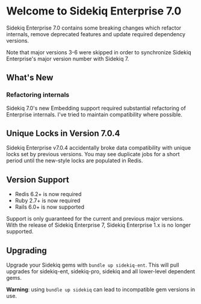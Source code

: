 # Welcome to Sidekiq Enterprise 7.0

Sidekiq Enterprise 7.0 contains some breaking changes which refactor internals, remove deprecated features and update required dependency versions.

Note that major versions 3-6 were skipped in order to synchronize Sidekiq Enterprise's major version number with Sidekiq 7.

## What's New

### Refactoring internals

Sidekiq 7.0's new Embedding support required substantial refactoring of Enterprise internals.
I've tried to maintain compatibility where possible.

## Unique Locks in Version 7.0.4

Sidekiq Enterprise v7.0.4 accidentally broke data compatibility with unique
locks set by previous versions. You may see duplicate jobs for a short
period until the new-style locks are populated in Redis.

## Version Support

- Redis 6.2+ is now required
- Ruby 2.7+ is now required
- Rails 6.0+ is now supported

Support is only guaranteed for the current and previous major versions.
With the release of Sidekiq Enterprise 7, Sidekiq Enterprise 1.x is no longer supported.

## Upgrading

Upgrade your Sidekiq gems with `bundle up sidekiq-ent`.
This will pull upgrades for sidekiq-ent, sidekiq-pro, sidekiq and all lower-level dependent gems.

**Warning**: using `bundle up sidekiq` can lead to incompatible gem versions in use.